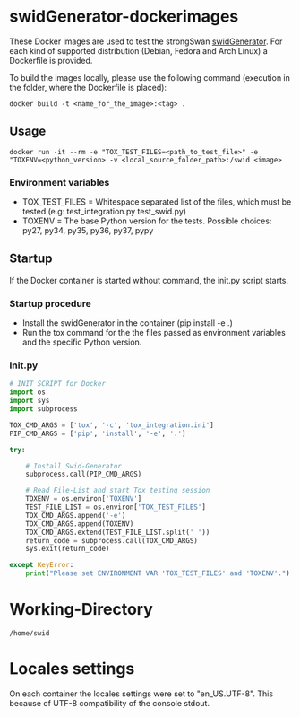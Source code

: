 # swidGenerator-dockerimages

These Docker images are used to test the strongSwan [swidGenerator](https://github.com/strongswan/swidGenerator).
For each kind of supported distribution (Debian, Fedora and Arch Linux) a Dockerfile is provided.

To build the images locally, please use the following command (execution in the folder, where the Dockerfile is placed):

```
docker build -t <name_for_the_image>:<tag> .
```

## Usage
```
docker run -it --rm -e "TOX_TEST_FILES=<path_to_test_file>" -e "TOXENV=<python_version> -v <local_source_folder_path>:/swid <image>
```

### Environment variables
* TOX_TEST_FILES = Whitespace separated list of the files, which must be tested (e.g: test_integration.py test_swid.py)
* TOXENV = The base Python version for the tests. Possible choices: py27, py34, py35, py36, py37, pypy

## Startup
If the Docker container is started without command, the init.py script starts.

### Startup procedure
* Install the swidGenerator in the container (pip install -e .)
* Run the tox command for the the files passed as environment variables and the specific Python version.

### Init.py

```python
# INIT SCRIPT for Docker
import os
import sys
import subprocess

TOX_CMD_ARGS = ['tox', '-c', 'tox_integration.ini']
PIP_CMD_ARGS = ['pip', 'install', '-e', '.']

try:

    # Install Swid-Generator
    subprocess.call(PIP_CMD_ARGS)

    # Read File-List and start Tox testing session
    TOXENV = os.environ['TOXENV']
    TEST_FILE_LIST = os.environ['TOX_TEST_FILES']
    TOX_CMD_ARGS.append('-e')
    TOX_CMD_ARGS.append(TOXENV)
    TOX_CMD_ARGS.extend(TEST_FILE_LIST.split(' '))
    return_code = subprocess.call(TOX_CMD_ARGS)
    sys.exit(return_code)

except KeyError:
    print("Please set ENVIRONMENT VAR 'TOX_TEST_FILES' and 'TOXENV'.")
```

# Working-Directory

```
/home/swid
```

# Locales settings
On each container the locales settings were set to "en_US.UTF-8". This because of UTF-8 compatibility of the console stdout.
